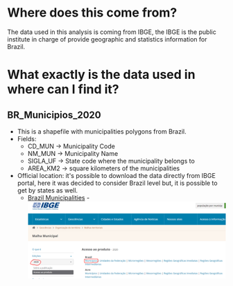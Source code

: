 # Where does this come from?
The data used in this analysis is coming from IBGE, the IBGE is the public institute in charge of provide geographic and statistics information for Brazil.

# What exactly is the data used in where can I find it?
## BR_Municipios_2020
- This is a shapefile with municipalities polygons from Brazil.
- Fields:
    - CD_MUN   -> Municipality Code
    - NM_MUN   -> Municipality Name
    - SIGLA_UF -> State code where the municipality belongs to
    - AREA_KM2 -> square kilometers of the municipalities
- Official location: it's possible to download the data directly from IBGE portal, here it was decided to consider Brazil level but, it is possible to get by states as well.
    - [Brazil Municipalities](https://www.ibge.gov.br/geociencias/organizacao-do-territorio/malhas-territoriais/15774-malhas.html?=&t=acesso-ao-produto)
    -![alt text](../img/br_municipios_portal.PNG)